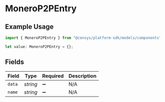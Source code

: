 # MoneroP2PEntry

## Example Usage

```typescript
import { MoneroP2PEntry } from "@censys/platform-sdk/models/components";

let value: MoneroP2PEntry = {};
```

## Fields

| Field              | Type               | Required           | Description        |
| ------------------ | ------------------ | ------------------ | ------------------ |
| `data`             | *string*           | :heavy_minus_sign: | N/A                |
| `name`             | *string*           | :heavy_minus_sign: | N/A                |